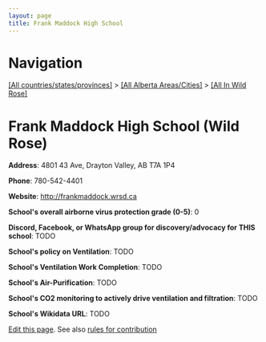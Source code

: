 ```yaml
---
layout: page
title: Frank Maddock High School
---
```

# Navigation

[[All countries/states/provinces]](../../..) > [[All Alberta Areas/Cities]](../..) > [[All In Wild Rose]](..)

# Frank Maddock High School (Wild Rose)

**Address**: 4801 43 Ave, Drayton Valley, AB T7A 1P4

**Phone**: 780-542-4401

**Website**: <http://frankmaddock.wrsd.ca>

**School's overall airborne virus protection grade (0-5)**: 0

**Discord, Facebook, or WhatsApp group for discovery/advocacy for THIS school**: TODO

**School's policy on Ventilation**: TODO

**School's Ventilation Work Completion**: TODO

**School's Air-Purification**: TODO

**School's CO2 monitoring to actively drive ventilation and filtration**: TODO

**School's Wikidata URL**: TODO


[Edit this page](https://github.com/ventilate-schools/AB/edit/main/./Wild_Rose/Frank_Maddock_High_School.md). See also [rules for contribution](../../../contribution-rules/)